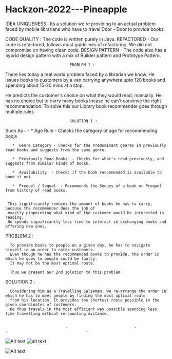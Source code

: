 # Hackzon-2022---Pineapple

IDEA UNIQUENESS : Its a solution we're providing to an actual problem faced by mobile librarians who have to travel Door - Door to provide books.

CODE QUALITY  : The code is written purely in Java.
                REFACTORED - Our code is refactored, follows most guidelines of refactoring. We did not compromise on having clean code.
                DESIGN PATTERN - The code also has a hybrid design pattern with a mix of Builder pattern and Prototype Pattern.




                                PROBLEM 1 : 
There lies today a real world problem faced by a librarian we know.
He issues books to customers by a van carrying anywhere upto 120 books and spending about 15-20 mins at a stop.

He predicts the customer's choice on what they would read, manually.
He has no choice but to carry many books incase he can't convinve the right recommendation.
To solve this our Library book recommender goes through multiple rules

                                SOLUTION 1 :

  Such As - -
       *  Age Rule - Checks the category of age for recommending boojs
       
       *  Genre Category - Checks for the Predominant genres in previously read books and suggests from the same genre.
       
       *  Previously Read Books  - Checks for what's read previously, and suggests from similar kinds of books.
     
       *  Availability  - Checks if the book recommended is available to hand it out.
       
       *  Prequel / Sequal  - Recommends the Seques of a book or Prequel from history of read books.
       
       
     This significantly reduces the amount of books he has to carry, because the recommender does the job of 
     exactly pinpointing what kind of the customer would be interested in reading.
     He spends significantly less time to interact in exchanging books and offering new ones.
     
    
   PROBLEM 2 :
                          
      To provide books to people on a given day, he has to navigate himself in an order to cater customers.
      Even though he has the recommended books to provide, the order in which he goes to people could be faulty.
      It may not be the most optimal route.

      Thus we present our 2nd solution to this problem
    
    
   SOLUTION 2 :


      Considering him as a Travelling Salseman, we re-arrange the order in which he has to meet people by finding the most optimal route
      from his location. It provides the shortest route possible in the given coordinates of customers.
      He thus travels in the most efficient way possible spending less time travelling without re-counting distance.


                              -                             -                              -                                  -      
                              
                              
  

    
  ![Alt text](https://photos.app.goo.gl/oR3wRS7k2CvqfeQ88 "Optional title")
  ![alt text](https://photos.app.goo.gl/oR3wRS7k2CvqfeQ88)
  
  
  
  
  
   ![Alt text](https://drive.google.com/file/d/1CGOfJ6qU0mkuVEYKgzFu94mxsxzCsOdJ/view?usp=sharing "Optional title")
  
  
  

